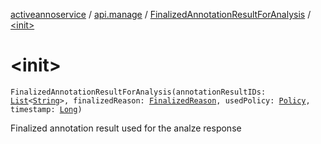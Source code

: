 [activeannoservice](../../index.md) / [api.manage](../index.md) / [FinalizedAnnotationResultForAnalysis](index.md) / [&lt;init&gt;](./-init-.md)

# &lt;init&gt;

`FinalizedAnnotationResultForAnalysis(annotationResultIDs: `[`List`](https://kotlinlang.org/api/latest/jvm/stdlib/kotlin.collections/-list/index.html)`<`[`String`](https://kotlinlang.org/api/latest/jvm/stdlib/kotlin/-string/index.html)`>, finalizedReason: `[`FinalizedReason`](../../document.annotation/-finalized-reason/index.md)`, usedPolicy: `[`Policy`](../../project.policy/-policy/index.md)`, timestamp: `[`Long`](https://kotlinlang.org/api/latest/jvm/stdlib/kotlin/-long/index.html)`)`

Finalized annotation result used for the analze response

